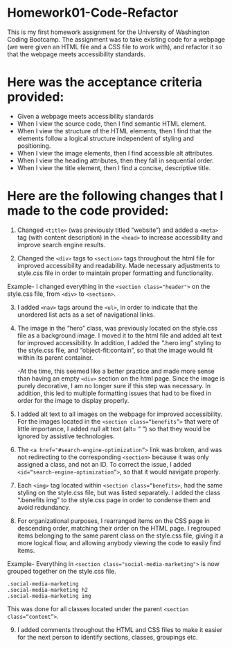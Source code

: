 # Homework01-Code-Refactor

This is my first homework assignment for the University of Washington Coding Bootcamp. The assignment was to take existing code for a webpage (we were given an HTML file and a CSS file to work with), and refactor it so that the webpage meets accessibility standards. 

# Here was the acceptance criteria provided:

- Given a webpage meets accessibility standards
- When I view the source code, then I find semantic HTML element.
- When I view the structure of the HTML elements, then I find that the elements follow a logical structure independent of styling and positioning.
- When I view the image elements, then I find accessible alt attributes.
- When I view the heading attributes, then they fall in sequential order.
- When I view the title element, then I find a concise, descriptive title.

# Here are the following changes that I made to the code provided:
 
1. Changed `<title>` (was previously titled “website”) and added a `<meta>` tag (with content description) in the `<head>` to increase accessibility and improve search engine results.
 
2. Changed the `<div>` tags to `<section>` tags throughout the html file for improved accessibility and readability. Made necessary adjustments to style.css file in order to maintain proper formatting and functionality. 

Example- I changed everything in the `<section class="header">` on the style.css file, from `<div>` to `<section>`.
  
3. I added `<nav>` tags around the `<ul>`, in order to indicate that the unordered list acts as a set of navigational links. 

4. The image in the “hero” class, was previously located on the style.css file as a background image. I moved it to the html file and added alt text for improved accessibility. In addition, I added the “.hero img” styling to the style.css file, and “object-fit:contain”, so that the image would fit within its parent container.
	
	 -At the time, this seemed like a better practice and made more sense than having an empty `<div>` section on the html page. Since the image is purely decorative, I am no longer sure if this step was necessary. In addition, this led to multiple formatting issues that had to be fixed in order for the image to display properly.

5. I added alt text to all images on the webpage for improved accessibility. For the images located in the `<section class=“benefits”>` that were of little importance, I added null alt text (alt= “ “) so that they would be ignored by assistive technologies.

6. The `<a href="#search-engine-optimization”>` link was broken, and was not redirecting to the corresponding `<section>` because it was only assigned a class, and not an ID. To correct the issue, I added `<id=“search-engine-optimization”>`, so that it would navigate properly.

7. Each `<img>` tag located within `<section class=“benefits>`, had the same styling on the style.css file, but was listed separately. I added the class “.benefits img” to the style.css page in order to condense them and avoid redundancy.

8. For organizational purposes, I rearranged items on the CSS page in descending order, matching their order on the HTML page. I regrouped items belonging to the same parent class on the style.css file, giving it a more logical flow, and allowing anybody viewing the code to easily find items. 

  Example- Everything in `<section class="social-media-marketing">` is now grouped together on the style.css file.
  ```
  .social-media-marketing
  .social-media-marketing h2
  .social-media-marketing img		
  ```
  This was done for all classes located under the parent `<section class=“content”>`.

9. I added comments throughout the HTML and CSS files to make it easier for the next person to identify sections, classes, groupings etc.

#

